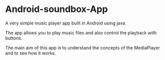 # Android-soundbox-App

A very simple music player app built in Android using java. 

The app allows you to play music files and also control the playback with buttons.

The main aim of this app is to understand the concepts of the MediaPlayer and to see how it works.
